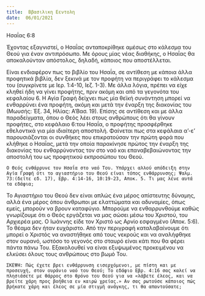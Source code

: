 ```yaml
---
title:  Ββασιλικη Εεντολη
date:  06/01/2021
---
```


Ησαΐας 6:8

Έχοντας εξαγνιστεί, ο Ησαΐας ανταποκρίθηκε αμέσως στο κάλεσμα του Θεού για έναν αντιπρόσωπο. Με όρους μίας νέας διαθήκης, ο Ησαΐας θα αποκαλούνταν απόστολος, δηλαδή, κάποιος που αποστέλλεται.

Είναι ενδιαφέρον πως το βιβλίο του Ησαΐα, σε αντίθεση με κάποια άλλα προφητικά βιβλία, δεν ξεκινά με τον προφήτη να περιγράφει το κάλεσμα του (συγκρίνετε με Ιερ. 1:4-10, Ιεζ. 1-3). Με άλλα λόγια, πρέπει να είχε κληθεί ήδη να γίνει προφήτης, πριν ακόμη και από τα γεγονότα του κεφαλαίου 6. Η Αγία Γραφή δείχνει πως μία θεϊκή συνάντηση μπορεί να ενθαρρύνει ένα προφήτη, ακόμη και μετά την έναρξη της διακονίας του (Μωυσής: Έξ. 34, Ηλίας: Α’Βασ. 19). Επίσης σε αντίθεση και με άλλα παραδείγματα, όπου ο Θεός λέει στους ανθρώπους ότι θα γίνουν προφήτες, στο κεφάλαιο 6:του Ησαΐα, ο προφήτης προσφέρθηκε εθελοντικά για μία ιδιαίτερη αποστολή. Φαίνεται πως στα κεφάλαια α’-ε’ παρουσιάζονται οι συνθήκες που επικρατούσαν την πρώτη φορά που κλήθηκε ο Ησαΐας, μετά την οποία παρακίνησε πρώτος την έναρξη της διακονίας του ενθαρρύνοντας τον στο ναό και επαναβεβαιώνοντας την αποστολή του ως προφητικού εκπροσώπου του Θεού.

`Ο Θεός ενθάρρυνε τον Ησαΐα στο ναό Του. Υπάρχει αλλού απόδειξη στην Αγία Γραφή ότι το αγιαστήριο του Θεού είναι τόπος ενθάρρυνσης; Ψαλμ. 73:(δείτε εδ. 17), Εβρ. 4:14-16, 10:19-23, Αποκ. 5. Τι μας λένε αυτά τα εδάφια;`

Το Αγιαστήριο του Θεού δεν είναι απλώς ένα μέρος απίστευτης δύναμης, αλλά ένα μέρος όπου άνθρωποι με ελαττώματα και αδυναμίες, όπως εμείς, μπορούν να βρουν καταφύγιο. Μπορούμε να ενθαρρυνθούμε καθώς γνωρίζουμε ότι ο Θεός εργάζεται να μας σώσει μέσω του Χριστού, του Αρχιερέα μας. Ο Ιωάννης είδε τον Χριστό ως Αρνίο εσφαγμένο (Αποκ. 5:6). Το θέαμα δεν ήταν ευχάριστο. Από την περιγραφή καταλαβαίνουμε ότι μπορεί ο Χριστός να αναστήθηκε από τους νεκρούς και να αναλήφθηκε στον ουρανό, ωστόσο το γεγονός στο σταυρό είναι κάτι που θα φέρει πάντα πάνω Του. Εξακολουθεί να είναι εξυψωμένος προκειμένου να ελκύσει όλους τους ανθρώπους στο βωμό Του.

`ΣΚΕΨΗ: Πώς έχετε βρει ενθάρρυνση εισερχόμενοι, με πίστη και με προσευχή, στον ουράνιο ναό του Θεού; Το εδάφιο Εβρ. 4:16 σας καλεί να πλησιάσετε με θάρρος στο θρόνο του Θεού για να «λάβετε έλεος, και να βρείτε χάρη προς βοήθεια εν καιρώ χρείας.» Αν σας ρωτούσε κάποιος πώς βρήκατε χάρη και έλεος σε μία στιγμή ανάγκης, τι θα απαντούσατε;`